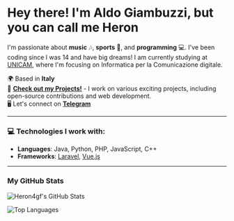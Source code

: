 # Hey there! I'm Aldo Giambuzzi, but you can call me Heron

I'm passionate about **music** 🎶, **sports** 🏅, and **programming** 💻. I've been coding since I was 14 and have big dreams! I am currently studying at [UNICAM](https://unicam.it), where I'm focusing on Informatica per la Comunicazione digitale.

🌍 Based in **Italy**  
📁 **[Check out my Projects!](https://hdev.it)** - I work on various exciting projects, including open-source contributions and web development.  
🖥️ Let's connect on **[Telegram](https://t.me/heron4gf)**  

---

### 💻 **Technologies I work with**:
- **Languages**: Java, Python, PHP, JavaScript, C++
- **Frameworks**: [Laravel](https://laravel.com), [Vue.js](https://vuejs.org)  

---

### <b>My GitHub Stats</b>

![Heron4gf's GitHub Stats](https://github-readme-stats.vercel.app/api?username=Heron4gf&theme=nord&show_icons=true&hide_border=true&count_private=true)

![Top Languages](https://github-readme-stats.vercel.app/api/top-langs/?username=Heron4gf&theme=nord&show_icons=true&hide_border=true&layout=compact)
